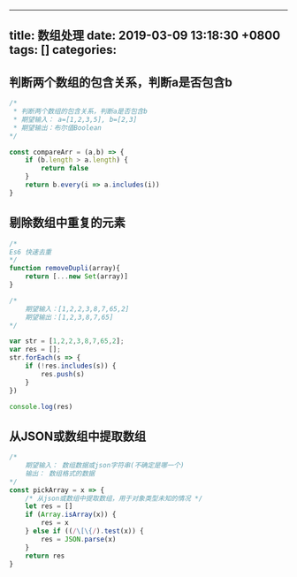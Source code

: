 
---
title: 数组处理
date: 2019-03-09 13:18:30 +0800
tags: []
categories: 
---
<a name="381c019a"></a>
## **判断两个数组的包含关系，判断a是否包含b**
```javascript
/*
 * 判断两个数组的包含关系，判断a是否包含b
 * 期望输入： a=[1,2,3,5], b=[2,3]
 * 期望输出：布尔值Boolean
*/

const compareArr = (a,b) => {
    if (b.length > a.length) {
        return false
    }
    return b.every(i => a.includes(i))
}
```


<a name="da646e65"></a>
## 剔除数组中重复的元素

```javascript
/*
Es6 快速去重
*/
function removeDupli(array){
	return [...new Set(array)]
}
```

```javascript
/*
    期望输入：[1,2,2,3,8,7,65,2]
    期望输出：[1,2,3,8,7,65]
*/

var str = [1,2,2,3,8,7,65,2];
var res = [];
str.forEach(s => {
    if (!res.includes(s)) {
        res.push(s)
    }
})

console.log(res)
```


<a name="3f0364ce"></a>
## 从JSON或数组中提取数组
```javascript
/*
    期望输入： 数组数据或json字符串(不确定是哪一个)
    输出： 数组格式的数据
*/
const pickArray = x => {
    /* 从json或数组中提取数组，用于对象类型未知的情况 */
    let res = []
    if (Array.isArray(x)) {
        res = x
    } else if ((/\[\{/).test(x)) {
        res = JSON.parse(x)
    }
    return res
}
```


